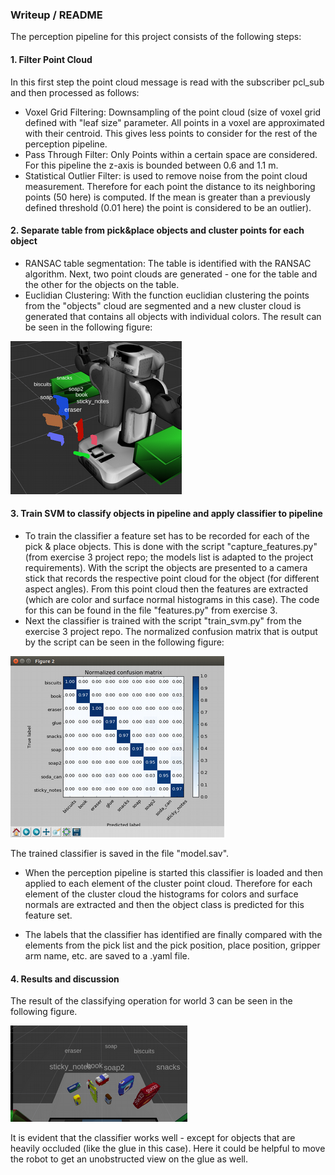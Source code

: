 ### Writeup / README

The perception pipeline for this project consists of the following steps:

#### 1. Filter Point Cloud
In this first step the point cloud message is read with the subscriber pcl_sub and then processed as follows:

* Voxel Grid Filtering: Downsampling of the point cloud (size of voxel grid defined with "leaf size" parameter. All points in a voxel are approximated with their centroid. This gives less points to consider for the rest of the perception pipeline.
* Pass Through Filter: Only Points within a certain space are considered. For this pipeline the z-axis is bounded between 0.6 and 1.1 m.
* Statistical Outlier Filter: is used to remove noise from the point cloud measurement. Therefore for each point the distance to its neighboring points (50 here) is computed. If the mean is greater than a previously defined threshold (0.01 here) the point is considered to be an outlier).

#### 2. Separate table from pick&place objects and cluster points for each object

* RANSAC table segmentation: The table is identified with the RANSAC algorithm. Next, two point clouds are generated - one for the table and the other for the objects on the table.
* Euclidian Clustering: With the function euclidian clustering the points from the "objects" cloud are segmented and a new cluster cloud is generated that contains all objects with individual colors. The result can be seen in the following figure:

![Cluster Cloud](./images/cluster-cloud.png)

#### 3. Train SVM to classify objects in pipeline and apply classifier to pipeline

* To train the classifier a feature set has to be recorded for each of the pick & place objects. This is done with the script "capture_features.py" (from exercise 3 project repo; the models list is adapted to the project requirements). With the script the objects are presented to a camera stick that records the respective point cloud for the object (for different aspect angles). From this point cloud then the features are extracted (which are color and surface normal histograms in this case). The code for this can be found in the file "features.py" from exercise 3.
* Next the classifier is trained with the script "train_svm.py" from the exercise 3 project repo. The normalized confusion matrix that is output by the script can be seen in the following figure:

![Norm Confusion Matrix](./images/confusion_matrix_norm.png)

The trained classifier is saved in the file "model.sav".

* When the perception pipeline is started this classifier is loaded and then applied to each element of the cluster point cloud. Therefore for each element of the cluster cloud the histograms for colors and surface normals are extracted and then the object class is predicted for this feature set.

* The labels that the classifier has identified are finally compared with the elements from the pick list and the pick position, place position, gripper arm name, etc. are saved to a .yaml file.

#### 4. Results and discussion
The result of the classifying operation for world 3 can be seen in the following figure.

![Camera Labeled](./images/camera_labeled.png)

It is evident that the classifier works well - except for objects that are heavily occluded (like the glue in this case). Here it could be helpful to move the robot to get an unobstructed view on the glue as well.

